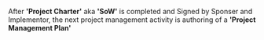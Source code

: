 After **'Project Charter'** aka **'SoW'** is completed and Signed by Sponser and Implementor, the next project management activity is authoring of a **'Project Management Plan'**
